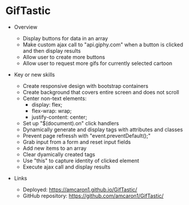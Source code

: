 # GifTastic

- Overview
    - Display buttons for data in an array
    - Make custom ajax call to "api.giphy.com" when a button is clicked and then display results
    - Allow user to create more buttons
    - Allow user to request more gifs for currently selected cartoon

- Key or new skills
    - Create responsive design with bootstrap containers
    - Create background that covers entire screen and does not scroll
    - Center non-text elements:
        -  display: flex;
        - flex-wrap: wrap;
        - justify-content: center;
    - Set up "$(document).on" click handlers
    - Dynamically generate and display tags with attributes and classes
    - Prevent page refressh with "event.preventDefault();"
    - Grab input from a form and reset input fields
    - Add new items to an array
    - Clear dyamically created tags
    - Use "this" to capture identity of clicked element
    - Execute ajax call and display results

- Links
    - Deployed: https://amcaron1.github.io/GifTastic/
    - GitHub repository: https://github.com/amcaron1/GifTastic/